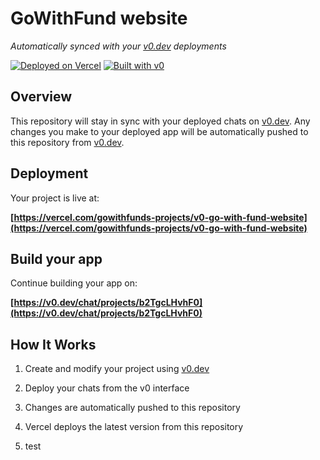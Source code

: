 # GoWithFund website

*Automatically synced with your [v0.dev](https://v0.dev) deployments*

[![Deployed on Vercel](https://img.shields.io/badge/Deployed%20on-Vercel-black?style=for-the-badge&logo=vercel)](https://vercel.com/gowithfunds-projects/v0-go-with-fund-website)
[![Built with v0](https://img.shields.io/badge/Built%20with-v0.dev-black?style=for-the-badge)](https://v0.dev/chat/projects/b2TgcLHvhF0)

## Overview

This repository will stay in sync with your deployed chats on [v0.dev](https://v0.dev).
Any changes you make to your deployed app will be automatically pushed to this repository from [v0.dev](https://v0.dev).

## Deployment

Your project is live at:

**[https://vercel.com/gowithfunds-projects/v0-go-with-fund-website](https://vercel.com/gowithfunds-projects/v0-go-with-fund-website)**

## Build your app

Continue building your app on:

**[https://v0.dev/chat/projects/b2TgcLHvhF0](https://v0.dev/chat/projects/b2TgcLHvhF0)**

## How It Works

1. Create and modify your project using [v0.dev](https://v0.dev)
2. Deploy your chats from the v0 interface
3. Changes are automatically pushed to this repository
4. Vercel deploys the latest version from this repository

5. test
